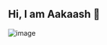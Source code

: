 ## Hi, I am Aakaash 👋
![image](https://user-images.githubusercontent.com/52366077/117657381-1d155180-b1b7-11eb-871d-a1db6362e207.png)






<!---
aakaashnarayanan/aakaashnarayanan is a ✨ special ✨ repository because its `README.md` (this file) appears on your GitHub profile.
You can click the Preview link to take a look at your changes.
--->
